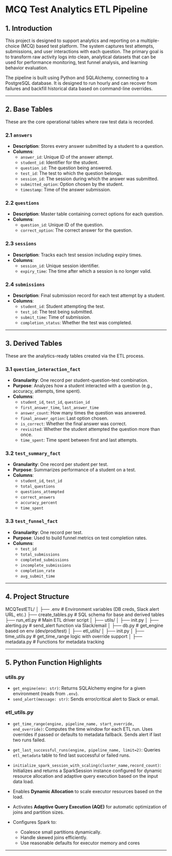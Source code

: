 # MCQ Test Analytics ETL Pipeline

## 1. Introduction

This project is designed to support analytics and reporting on a multiple-choice (MCQ) based test platform. The system captures test attempts, submissions, and user interactions with each question. The primary goal is to transform raw activity logs into clean, analytical datasets that can be used for performance monitoring, test funnel analysis, and learning behavior evaluation.

The pipeline is built using Python and SQLAlchemy, connecting to a PostgreSQL database. It is designed to run hourly and can recover from failures and backfill historical data based on command-line overrides.

---

## 2. Base Tables

These are the core operational tables where raw test data is recorded.

### 2.1 `answers`
- **Description**: Stores every answer submitted by a student to a question.
- **Columns**:
  - `answer_id`: Unique ID of the answer attempt.
  - `student_id`: Identifier for the student.
  - `question_id`: The question being answered.
  - `test_id`: The test to which the question belongs.
  - `session_id`: The session during which the answer was submitted.
  - `submitted_option`: Option chosen by the student.
  - `timestamp`: Time of the answer submission.

### 2.2 `questions`
- **Description**: Master table containing correct options for each question.
- **Columns**:
  - `question_id`: Unique ID of the question.
  - `correct_option`: The correct answer for the question.

### 2.3 `sessions`
- **Description**: Tracks each test session including expiry times.
- **Columns**:
  - `session_id`: Unique session identifier.
  - `expiry_time`: The time after which a session is no longer valid.

### 2.4 `submissions`
- **Description**: Final submission record for each test attempt by a student.
- **Columns**:
  - `student_id`: Student attempting the test.
  - `test_id`: The test being submitted.
  - `submit_time`: Time of submission.
  - `completion_status`: Whether the test was completed.

---

## 3. Derived Tables

These are the analytics-ready tables created via the ETL process.

### 3.1 `question_interaction_fact`
- **Granularity**: One record per student-question-test combination.
- **Purpose**: Analyzes how a student interacted with a question (e.g., accuracy, attempts, time spent).
- **Columns**:
  - `student_id`, `test_id`, `question_id`
  - `first_answer_time`, `last_answer_time`
  - `answer_count`: How many times the question was answered.
  - `final_answer_option`: Last option chosen.
  - `is_correct`: Whether the final answer was correct.
  - `revisited`: Whether the student attempted the question more than once.
  - `time_spent`: Time spent between first and last attempts.

### 3.2 `test_summary_fact`
- **Granularity**: One record per student per test.
- **Purpose**: Summarizes performance of a student on a test.
- **Columns**:
  - `student_id`, `test_id`
  - `total_questions`
  - `questions_attempted`
  - `correct_answers`
  - `accuracy_percent`
  - `time_spent`

### 3.3 `test_funnel_fact`
- **Granularity**: One record per test.
- **Purpose**: Used to build funnel metrics on test completion rates.
- **Columns**:
  - `test_id`
  - `total_submissions`
  - `completed_submissions`
  - `incomplete_submissions`
  - `completion_rate`
  - `avg_submit_time`

---

## 4. Project Structure

MCQTestETL/
│
├── .env # Environment variables (DB creds, Slack alert URL, etc.)
├── create_tables.py # SQL schema for base and derived tables
├── run_etl.py # Main ETL driver script
│
├── utils/
│ ├── init.py
│ ├── alerting.py # send_alert function via Slack/email
│ ├── db.py # get_engine based on env (dev/prod/test)
│
├── etl_utils/
│ ├── init.py
│ ├── time_utils.py # get_time_range logic with override support
│ ├── metadata.py # Functions for metadata tracking


---

## 5. Python Function Highlights

### utils.py
- `get_engine(env: str)`: Returns SQLAlchemy engine for a given environment (reads from `.env`).
- `send_alert(message: str)`: Sends error/critical alert to Slack or email.

### etl_utils.py
- `get_time_range(engine, pipeline_name, start_override, end_override)`: Computes the time window for each ETL run. Uses overrides if passed or defaults to metadata fallback. Sends alert if last two runs failed.
- `get_last_successful_runs(engine, pipeline_name, limit=2)`: Queries `etl_metadata` table to find last successful or failed runs.

- `initialize_spark_session_with_scaling(cluster_name,record_count)`: Initializes and returns a SparkSession instance configured for dynamic resource allocation and adaptive query execution based on the input data load.
- Enables **Dynamic Allocation** to scale executor resources based on the load.
- Activates **Adaptive Query Execution (AQE)** for automatic optimization of joins and partition sizes.
- Configures Spark to:
    - Coalesce small partitions dynamically.
    - Handle skewed joins efficiently.
    - Use reasonable defaults for executor memory and cores
---

